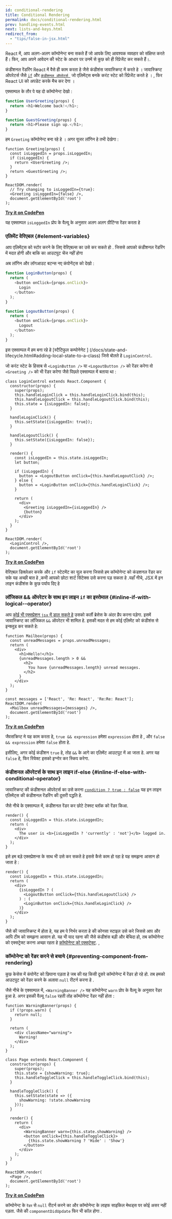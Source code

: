 ```yaml
---
id: conditional-rendering
title: Conditional Rendering
permalink: docs/conditional-rendering.html
prev: handling-events.html
next: lists-and-keys.html
redirect_from:
  - "tips/false-in-jsx.html"
---
```


React में, आप अलग-अलग कॉम्पोनेन्ट बना सकते हैं जो आपके लिए आवश्यक व्यवहार को संक्षिप्त करते हैं। फिर, आप अपने आवेदन की स्टेट  के आधार पर उनमें से कुछ को ही रिप्रेजेंट  कर सकते हैं।.

कंडीशनल रेंडरिंग React में वैसे ही काम करता हे जैसे कंडीशंस जावास्क्रिप्ट में करते हे । जावास्क्रिप्ट ऑपरेटर्स जैसे [`if`](https://developer.mozilla.org/en-US/docs/Web/JavaScript/Reference/Statements/if...else) और [`कंडीशनल ऑपरेटर्स `](https://developer.mozilla.org/en/docs/Web/JavaScript/Reference/Operators/Conditional_Operator) जो एलिमेंट्स बनके करंट स्टेट को रिप्रेजेंट करते हे । , फिर  React UI को  अपडेट करके मैच कर देगा । 

एक्साम्पल के तौर पे यह दो कॉम्पोनेन्ट देखो :

```js
function UserGreeting(props) {
  return <h1>Welcome back!</h1>;
}

function GuestGreeting(props) {
  return <h1>Please sign up.</h1>;
}
```

हम `Greeting` कॉम्पोनेन्ट बना रहे हे । अगर यूजर लॉगिन हे तभी देखेगा :

```javascript{3-7,11,12}
function Greeting(props) {
  const isLoggedIn = props.isLoggedIn;
  if (isLoggedIn) {
    return <UserGreeting />;
  }
  return <GuestGreeting />;
}

ReactDOM.render(
  // Try changing to isLoggedIn={true}:
  <Greeting isLoggedIn={false} />,
  document.getElementById('root')
);
```

[**Try it on CodePen**](https://codepen.io/gaearon/pen/ZpVxNq?editors=0011)


यह एक्साम्पल `isLoggedIn` प्रोप के वैल्यू के अनुसार अलग अलग ग्रीटिंग्स रेंडर करता हे 

### एलिमेंट वेरिएबल {#element-variables}

आप एलिमेंट्स को स्टोर करने के लिए वेरिएबल्स का उसे कर सकते हो . 
जिससे आपको कंडीशनल रेंडरिंग में मदत होगी और बाकि का आउटपुट चेंज नहीं होगा 

अब लॉगिन और लॉगआउट बटन्स नए कंपोनेंट्स को देखो :

```js
function LoginButton(props) {
  return (
    <button onClick={props.onClick}>
      Login
    </button>
  );
}

function LogoutButton(props) {
  return (
    <button onClick={props.onClick}>
      Logout
    </button>
  );
}
```


इस एक्साम्पल में हम बना रहे हे [स्टैटिफुल कम्पोनेनेट ] (/docs/state-and-lifecycle.html#adding-local-state-to-a-class) जिसे बोलते हे  `LoginControl`.

जो करंट स्टेट के हिसाब से `<LoginButton />` या  `<LogoutButton />` को रेंडर करेगा वो `<Greeting />` को भी रेंडर करेगा जैसे पिछले एक्साम्पल में बताया था :

```javascript{20-25,29,30}
class LoginControl extends React.Component {
  constructor(props) {
    super(props);
    this.handleLoginClick = this.handleLoginClick.bind(this);
    this.handleLogoutClick = this.handleLogoutClick.bind(this);
    this.state = {isLoggedIn: false};
  }

  handleLoginClick() {
    this.setState({isLoggedIn: true});
  }

  handleLogoutClick() {
    this.setState({isLoggedIn: false});
  }

  render() {
    const isLoggedIn = this.state.isLoggedIn;
    let button;

    if (isLoggedIn) {
      button = <LogoutButton onClick={this.handleLogoutClick} />;
    } else {
      button = <LoginButton onClick={this.handleLoginClick} />;
    }

    return (
      <div>
        <Greeting isLoggedIn={isLoggedIn} />
        {button}
      </div>
    );
  }
}

ReactDOM.render(
  <LoginControl />,
  document.getElementById('root')
);
```

[**Try it on CodePen**](https://codepen.io/gaearon/pen/QKzAgB?editors=0010)

वेरिएबल डिक्लेअर करके और  `if`  स्टेटमेंट का यूज़ करना जिससे हम कॉम्पोनेन्ट को कंडशनल रेंडर कर सके यह अच्छी बात हे ,कभी आपको छोटा शार्ट सिंटेक्स उसे करना पड़ सकता हे .यहाँ नीचे, JSX में इन लाइन कंडीशंस के कुछ पर्याय दिए  हे 

### लॉजिकल && ऑपरेटर के साथ इन लाइन `if` का इस्तेमाल  {#inline-if-with-logical--operator}

आप  [कोई भी एक्सप्रेशन `jsx` में डाल सकते हे](/docs/introducing-jsx.html#embedding-expressions-in-jsx) उसको कर्ली ब्रेसेस के अंदर व्रैप करना पड़ेगा. इसमें जावास्क्रिप्ट का लॉजिकल `&&` ऑपरेटर भी शामिल हे. इसकी मदत से हम कोई एलिमेंट को कंडीशंस से इन्क्लूड कर सकते हे: 

```js{6-10}
function Mailbox(props) {
  const unreadMessages = props.unreadMessages;
  return (
    <div>
      <h1>Hello!</h1>
      {unreadMessages.length > 0 &&
        <h2>
          You have {unreadMessages.length} unread messages.
        </h2>
      }
    </div>
  );
}

const messages = ['React', 'Re: React', 'Re:Re: React'];
ReactDOM.render(
  <Mailbox unreadMessages={messages} />,
  document.getElementById('root')
);
```

[**Try it on CodePen**](https://codepen.io/gaearon/pen/ozJddz?editors=0010)

जैवसक्रिप्ट मे  यह काम करता हे,  `true && expression` हमेशा `expression` होता हे , और `false && expression` हमेशा `false` होता हे.

इसीलिए, अगर कोई कंडीशन `true` हे, तोह `&&` के आगे का एलिमेंट आउटपुट में आ जाता हे. अगर यह `false` हे, फिर रियेक्ट इसको इग्नोर कर स्किप करेगा.   

### कंडीशनल ऑपरेटर्स के साथ इन लाइन if-else {#inline-if-else-with-conditional-operator}

जावास्क्रिप्ट की कंडीशनल ऑपरेटर्स का उसे करना [`condition ? true : false`](https://developer.mozilla.org/en/docs/Web/JavaScript/Reference/Operators/Conditional_Operator) यह इन लाइन एलिमेंट्स की कंडीशनल रेंडरिंग की दूसरी पद्धति हे. 

जैसे नीचे के एक्साम्पल में, कंडीशनल रेंडर कर छोटे टेक्स्ट ब्लॉक को रेंडर किआ.

```javascript{5}
render() {
  const isLoggedIn = this.state.isLoggedIn;
  return (
    <div>
      The user is <b>{isLoggedIn ? 'currently' : 'not'}</b> logged in.
    </div>
  );
}
```

इसे हम बड़े एक्सप्रेशन्स के साथ भी उसे कर सकते हे इससे कैसे काम हो रहा हे यह समझना आसान हो जाता हे :

```js{5,7,9}
render() {
  const isLoggedIn = this.state.isLoggedIn;
  return (
    <div>
      {isLoggedIn ? (
        <LogoutButton onClick={this.handleLogoutClick} />
      ) : (
        <LoginButton onClick={this.handleLoginClick} />
      )}
    </div>
  );
}
```

जैसे की जावास्क्रिप्ट में होता हे, यह हम पे निर्भर करता हे की कोनसा स्टाइल उसे करे जिससे आप और आपि टीम को समझना आसान हो. यह भी याद रहना की जैसे कंडीशंस बड़ी और बेचिदा हो, तब कॉम्पोनेन्ट को एक्सट्रेक्ट करना अच्छा रहता हे [कॉम्पोनेन्ट को एक्सट्रेक्ट](/docs/components-and-props.html#extracting-components).
,  

### कॉम्पोनेन्ट को रेंडर करने से बचाये {#preventing-component-from-rendering}

कुछ केसेस में कंपोनेंट को छिपाना पड़ता हे जब की वह किसी दूसरे कॉम्पोनेन्ट में रेंडर हो रहे हो. तब हमको आउटपुट को रेंडर करने के अलावा `null` रीटर्न करना हे .

जैसे नीचे के एक्साम्पल में, `<WarningBanner />` यह कॉम्पोनेन्ट  `warn` प्रोप के वैल्यू के अनुसार रेंडर हुआ हे. अगर इसकी वैल्यू `false` रहती तोह कॉम्पोनेन्ट रेंडर नहीं होता :

```javascript{2-4,29}
function WarningBanner(props) {
  if (!props.warn) {
    return null;
  }

  return (
    <div className="warning">
      Warning!
    </div>
  );
}

class Page extends React.Component {
  constructor(props) {
    super(props);
    this.state = {showWarning: true};
    this.handleToggleClick = this.handleToggleClick.bind(this);
  }

  handleToggleClick() {
    this.setState(state => ({
      showWarning: !state.showWarning
    }));
  }

  render() {
    return (
      <div>
        <WarningBanner warn={this.state.showWarning} />
        <button onClick={this.handleToggleClick}>
          {this.state.showWarning ? 'Hide' : 'Show'}
        </button>
      </div>
    );
  }
}

ReactDOM.render(
  <Page />,
  document.getElementById('root')
);
```

[**Try it on CodePen**](https://codepen.io/gaearon/pen/Xjoqwm?editors=0010)

कॉम्पोनेन्ट के `रेंडर` से `null` रीटर्न करने का और कॉम्पोनेन्ट के लाइफ साइकिल मेथड्स पर कोई असर नहीं पड़ता. जैसे की `componentDidUpdate` फिर भी कॉल होगा .
